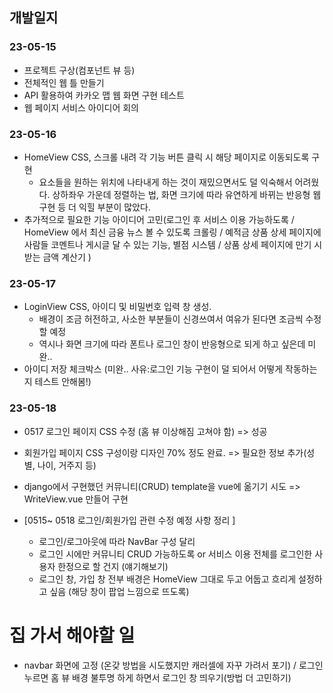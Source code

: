 ## 개발일지

### 23-05-15

- 프로젝트 구상(컴포넌트 뷰 등)
- 전체적인 웹 틀 만들기
- API 활용하여 카카오 맵 웹 화면 구현 테스트
- 웹 페이지 서비스 아이디어 회의 

### 23-05-16

- HomeView CSS, 스크롤 내려 각 기능 버튼 클릭 시 해당 페이지로 이동되도록 구현 
     - 요소들을 원하는 위치에 나타내게 하는 것이 재밌으면서도 덜 익숙해서 어려웠다. 상하좌우 가운데 정렬하는 법, 화면 크기에 따라 유연하게 바뀌는 반응형 웹 구현 등 더 익힐 부분이 많았다.
- 추가적으로 필요한 기능 아이디어 고민(로그인 후 서비스 이용 가능하도록 / HomeView 에서 최신 금융 뉴스 볼 수 있도록 크롤링 / 예적금 상품 상세 페이지에 사람들 코멘트나 게시글 달 수 있는 기능, 별점 시스템 / 상품 상세 페이지에 만기 시 받는 금액 계산기 )

### 23-05-17

- LoginView CSS, 아이디 및 비밀번호 입력 창 생성. 
     - 배경이 조금 허전하고, 사소한 부분들이 신경쓰여서 여유가 된다면 조금씩 수정할 예정 
     - 역시나 화면 크기에 따라 폰트나 로그인 창이 반응형으로 되게 하고 싶은데 미완.. 
- 아이디 저장 체크박스 (미완.. 사유:로그인 기능 구현이 덜 되어서 어떻게 작동하는 지 테스트 안해봄!)

### 23-05-18
- 0517 로그인 페이지 CSS 수정 (홈 뷰 이상해짐 고쳐야 함) => 성공
- 회원가입 페이지 CSS 구성이랑 디자인 70% 정도 완료. => 필요한 정보 추가(성별, 나이, 거주지 등)
- django에서 구현했던 커뮤니티(CRUD) template을 vue에 옮기기 시도 => WriteView.vue 만들어 구현 

- [0515~ 0518 로그인/회원가입 관련 수정 예정 사항 정리 ]
     - 로그인/로그아웃에 따라 NavBar 구성 달리
     - 로그인 시에만 커뮤니티 CRUD 가능하도록 or 서비스 이용 전체를 로그인한 사용자 한정으로 할 건지 (얘기해보기)
     - 로그인 창, 가입 창 전부 배경은 HomeView 그대로 두고 어둡고 흐리게 설정하고 싶음 (해당 창이 팝업 느낌으로 뜨도록)

# 집 가서 해야할 일  
- navbar 화면에 고정 (온갖 방법을 시도했지만 캐러셀에 자꾸 가려서 포기) / 로그인 누르면 홈 뷰 배경 불투명 하게 하면서 로그인 창 띄우기(방법 더 고민하기)
